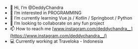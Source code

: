- 👋 Hi, I’m @DeddyChandra
- 👀 I’m interested in PROGRAMMING
- 🌱 I’m currently learning Vue.js / Kotlin / Springboot / Python
- 💞️ I’m looking to collaborate on any fun project
- 📫 How to reach me [www.instagram.com/deddychandra__](https://www.instagram.com/deddychandra__/)
- :computer: Currently working at Traveloka - Indonesia

<!---
DeddyChandra/DeddyChandra is a ✨ special ✨ repository because its `README.md` (this file) appears on your GitHub profile.
You can click the Preview link to take a look at your changes.
--->

